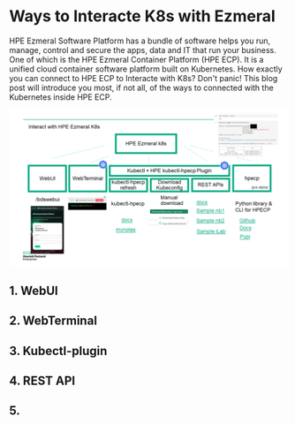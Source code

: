 # Ways to Interacte K8s with Ezmeral

HPE Ezmeral Software Platform has a bundle of software helps you run, manage, control and secure the apps, data and IT that run your business. One of which is the HPE Ezmeral Container Platform (HPE ECP). It is a unified cloud container software platform built on Kubernetes. How exactly you can connect to HPE ECP to Interacte with K8s? Don't panic! This blog post will introduce you most, if not all, of the ways to connected with the Kubernetes inside HPE ECP.

![](https://github.com/helloezmeral/cdn/blob/main/HelloWorld%20with%20EPIC%20MLOps.png?raw=true)

## 1. WebUI

## 2. WebTerminal

## 3. Kubectl-plugin

## 4. REST API

## 5. 
